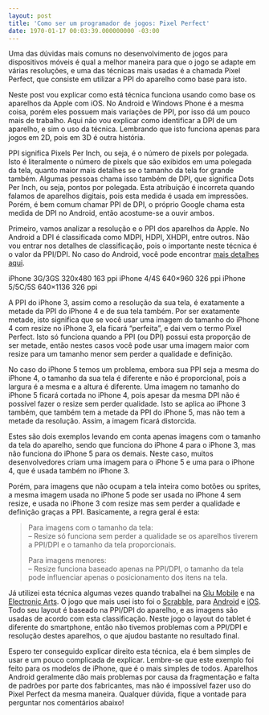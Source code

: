 ```yaml
---
layout: post
title: 'Como ser um programador de jogos: Pixel Perfect'
date: 1970-01-17 00:03:39.000000000 -03:00
---
```


Uma das dúvidas mais comuns no desenvolvimento de jogos para dispositivos móveis é qual a melhor maneira para que o jogo se adapte em várias resoluções, e uma das técnicas mais usadas é a chamada Pixel Perfect, que consiste em utilizar a PPI do aparelho como base para isto.

Neste post vou explicar como está técnica funciona usando como base os aparelhos da Apple com iOS. No Android e Windows Phone é a mesma coisa, porém eles possuem mais variações de PPI, por isso dá um pouco mais de trabalho. Aqui não vou explicar como identificar a DPI de um aparelho, e sim o uso da técnica. Lembrando que isto funciona apenas para jogos em 2D, pois em 3D é outra história.

PPI significa Pixels Per Inch, ou seja, é o número de pixels por polegada. Isto é literalmente o número de pixels que são exibidos em uma polegada da tela, quanto maior mais detalhes se o tamanho da tela for grande também. Algumas pessoas chama isso também de DPI, que significa Dots Per Inch, ou seja, pontos por polegada. Esta atribuição é incorreta quando falamos de aparelhos digitais, pois esta medida é usada em impressões. Porém, é bem comum chamar PPI de DPI, o próprio Google chama esta medida de DPI no Android, então acostume-se a ouvir ambos.

Primeiro, vamos analizar a resolução e o PPI dos aparelhos da Apple. No Android a DPI é classificada como MDPI, HDPI, XHDPI, entre outros. Não vou entrar nos detalhes de classificação, pois o importante neste técnica é o valor da PPI/DPI. No caso do Android, você pode encontrar [mais detalhes aqui](http://developer.android.com/guide/practices/screens_support.html "DPI").

iPhone 3G/3GS 320x480 163 ppi iPhone 4/4S 640×960 326 ppi iPhone 5/5C/5S 640×1136 326 ppi

A PPI do iPhone 3, assim como a resolução da sua tela, é exatamente a metade da PPI do iPhone 4 e de sua tela também. Por ser exatamente metade, isto significa que se você usar uma imagem do tamanho do iPhone 4 com resize no iPhone 3, ela ficará “perfeita”, e dai vem o termo Pixel Perfect. Isto só funciona quando a PPI (ou DPI) possui esta proporção de ser metade, então nestes casos você pode usar uma imagem maior com resize para um tamanho menor sem perder a qualidade e definição.

No caso do iPhone 5 temos um problema, embora sua PPI seja a mesma do iPhone 4, o tamanho da sua tela é diferente e não é proporcional, pois a largura é a mesma e a altura é diferente. Uma imagem no tamanho do iPhone 5 ficará cortada no iPhone 4, pois apesar da mesma DPI não é possível fazer o resize sem perder qualidade. Isto se aplica ao iPhone 3 também, que também tem a metade da PPI do iPhone 5, mas não tem a metade da resolução. Assim, a imagem ficará distorcida.

Estes são dois exemplos levando em conta apenas imagens com o tamanho da tela do aparelho, sendo que funciona do iPhone 4 para o iPhone 3, mas não funciona do iPhone 5 para os demais. Neste caso, muitos desenvolvedores criam uma imagem para o iPhone 5 e uma para o iPhone 4, que é usada também no iPhone 3.

Porém, para imagens que não ocupam a tela inteira como botões ou sprites, a mesma imagem usada no iPhone 5 pode ser usada no iPhone 4 sem resize, e usada no iPhone 3 com resize mas sem perder a qualidade e definição graças a PPI. Basicamente, a regra geral é esta:

> Para imagens com o tamanho da tela:  
>  – Resize só funciona sem perder a qualidade se os aparelhos tiverem a PPI/DPI e o tamanho da tela proporcionais.
> 
> Para imagens menores:  
>  – Resize funciona baseado apenas na PPI/DPI, o tamanho da tela pode influenciar apenas o posicionamento dos itens na tela.

Já utilizei esta técnica algumas vezes quando trabalhei na [Glu Mobile](http://glu.com "Glu") e na [Electronic Arts](http://ea.com "EA"). O jogo que mais usei isto foi o [Scrabble](http://www.ea.com/scrabble-paid-ipad?intcmp=EACom_scrabbleipad_update_0313 "Scrabble"), para [Android](https://play.google.com/store/apps/details?id=com.ea.game.scrabblemattel_bv "Android") e [iOS](https://itunes.apple.com/br/app/scrabble/id311691366?mt=8 "iOS"). Todo seu layout é baseado na PPI/DPI do aparelho, e as imagens são usadas de acordo com esta classificação. Neste jogo o layout do tablet é diferente do smartphone, então não tivemos problemas com a PPI/DPI e resolução destes aparelhos, o que ajudou bastante no resultado final.

Espero ter conseguido explicar direito esta técnica, ela é bem simples de usar e um pouco complicada de explicar. Lembre-se que este exemplo foi feito para os modelos de iPhone, que é o mais simples de todos. Aparelhos Android geralmente dão mais problemas por causa da fragmentação e falta de padrões por parte dos fabricantes, mas não é impossível fazer uso do Pixel Perfect da mesma maneira. Qualquer dúvida, fique a vontade para perguntar nos comentários abaixo!


